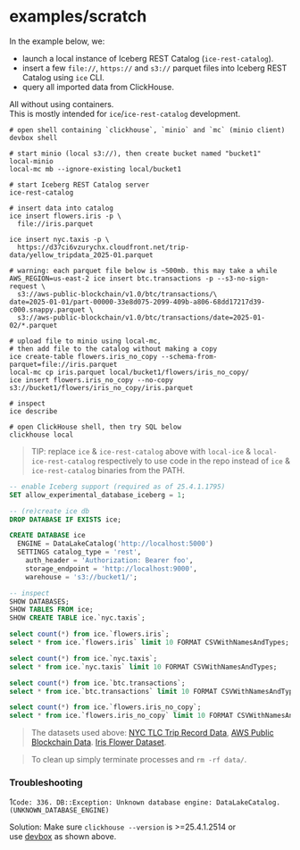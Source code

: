 # examples/scratch

In the example below, we:

- launch a local instance of Iceberg REST Catalog (`ice-rest-catalog`).
- insert a few `file://`, `https://` and `s3://` parquet files into Iceberg REST Catalog using `ice` CLI.
- query all imported data from ClickHouse.

All without using containers.  
This is mostly intended for `ice`/`ice-rest-catalog` development.

```shell
# open shell containing `clickhouse`, `minio` and `mc` (minio client)
devbox shell

# start minio (local s3://), then create bucket named "bucket1"
local-minio
local-mc mb --ignore-existing local/bucket1

# start Iceberg REST Catalog server
ice-rest-catalog

# insert data into catalog
ice insert flowers.iris -p \
  file://iris.parquet

ice insert nyc.taxis -p \
  https://d37ci6vzurychx.cloudfront.net/trip-data/yellow_tripdata_2025-01.parquet

# warning: each parquet file below is ~500mb. this may take a while
AWS_REGION=us-east-2 ice insert btc.transactions -p --s3-no-sign-request \
  s3://aws-public-blockchain/v1.0/btc/transactions/\
date=2025-01-01/part-00000-33e8d075-2099-409b-a806-68dd17217d39-c000.snappy.parquet \
  s3://aws-public-blockchain/v1.0/btc/transactions/date=2025-01-02/*.parquet

# upload file to minio using local-mc, 
# then add file to the catalog without making a copy
ice create-table flowers.iris_no_copy --schema-from-parquet=file://iris.parquet
local-mc cp iris.parquet local/bucket1/flowers/iris_no_copy/
ice insert flowers.iris_no_copy --no-copy s3://bucket1/flowers/iris_no_copy/iris.parquet

# inspect
ice describe

# open ClickHouse shell, then try SQL below 
clickhouse local
```

> TIP: replace `ice` & `ice-rest-catalog` above with `local-ice` & `local-ice-rest-catalog` respectively to use
code in the repo instead of `ice` & `ice-rest-catalog` binaries from the PATH.

```sql
-- enable Iceberg support (required as of 25.4.1.1795)
SET allow_experimental_database_iceberg = 1;

-- (re)create ice db  
DROP DATABASE IF EXISTS ice;

CREATE DATABASE ice
  ENGINE = DataLakeCatalog('http://localhost:5000')
  SETTINGS catalog_type = 'rest',
    auth_header = 'Authorization: Bearer foo', 
    storage_endpoint = 'http://localhost:9000', 
    warehouse = 's3://bucket1/';

-- inspect
SHOW DATABASES;
SHOW TABLES FROM ice;
SHOW CREATE TABLE ice.`nyc.taxis`;

select count(*) from ice.`flowers.iris`;
select * from ice.`flowers.iris` limit 10 FORMAT CSVWithNamesAndTypes;

select count(*) from ice.`nyc.taxis`;
select * from ice.`nyc.taxis` limit 10 FORMAT CSVWithNamesAndTypes;

select count(*) from ice.`btc.transactions`;
select * from ice.`btc.transactions` limit 10 FORMAT CSVWithNamesAndTypes;

select count(*) from ice.`flowers.iris_no_copy`;
select * from ice.`flowers.iris_no_copy` limit 10 FORMAT CSVWithNamesAndTypes;
```

> The datasets used above:
> [NYC TLC Trip Record Data](https://www.nyc.gov/site/tlc/about/tlc-trip-record-data.page),
> [AWS Public Blockchain Data](https://registry.opendata.aws/aws-public-blockchain/).
> [Iris Flower Dataset](https://www.tablab.app/parquet/sample).

> To clean up simply terminate processes and `rm -rf data/`.

### Troubleshooting

1`Code: 336. DB::Exception: Unknown database engine: DataLakeCatalog. (UNKNOWN_DATABASE_ENGINE)`

Solution: Make sure `clickhouse --version` is >=25.4.1.2514 or   
use [devbox](https://www.jetify.com/docs/devbox/installing_devbox/) as shown above.   
